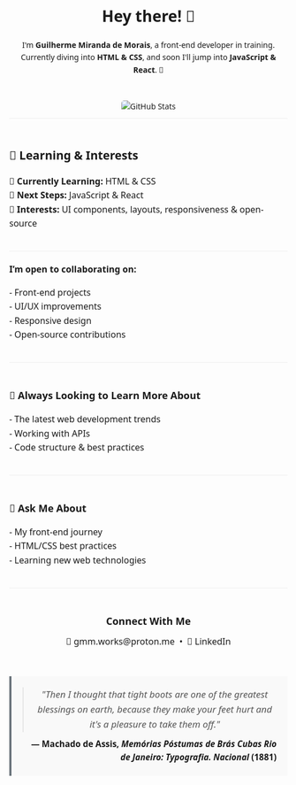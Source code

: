 <div style="max-width: 800px; margin: 0 auto; font-family: 'Segoe UI', sans-serif; line-height: 1.6;">

  <!-- Texto Original: Cabeçalho e Introdução -->
  <div align="center" style="text-align: center; padding: 20px 0;">
    <h1>Hey there! 👋</h1>
    <p>
      I'm <strong>Guilherme Miranda de Morais</strong>, a front-end developer in training. Currently diving into <strong>HTML & CSS</strong>, and soon I'll jump into <strong>JavaScript & React</strong>. 🚀
    </p>
  </div>

  <!-- GitHub Stats Badge -->
  <div style="text-align: center; padding: 10px 0;">
    <img src="https://github-readme-stats.vercel.app/api?username=gmm-code&show_icons=true&theme=default" alt="GitHub Stats" style="max-width: 100%; border-radius: 5px;">
  </div>

  <!-- Seção Learning & Interests -->
  <div style="padding: 20px 0; border-top: 1px solid #eee;">
    <h2>🌱 Learning & Interests</h2>
    <ul style="list-style: none; padding: 0; font-size: 16px;">
      <li>📖 <strong>Currently Learning:</strong> HTML & CSS</li>
      <li>🎯 <strong>Next Steps:</strong> JavaScript & React</li>
      <li>🎨 <strong>Interests:</strong> UI components, layouts, responsiveness & open-source</li>
    </ul>
  </div>

  <!-- Seção de Colaboração -->
  <div style="padding: 20px 0; border-top: 1px solid #eee;">
    <p style="font-size: 16px; margin: 0;"><strong>I’m open to collaborating on:</strong></p>
    <ul style="list-style: none; padding: 0; font-size: 16px;">
      <li>- Front-end projects</li>
      <li>- UI/UX improvements</li>
      <li>- Responsive design</li>
      <li>- Open-source contributions</li>
    </ul>
  </div>

  <!-- Seção Always Looking to Learn More About -->
  <div style="padding: 20px 0; border-top: 1px solid #eee;">
    <h2 style="font-size: 18px; margin-bottom: 10px;">🤔 Always Looking to Learn More About</h2>
    <ul style="list-style: none; padding: 0; font-size: 16px;">
      <li>- The latest web development trends</li>
      <li>- Working with APIs</li>
      <li>- Code structure & best practices</li>
    </ul>
  </div>

  <!-- Seção Ask Me About -->
  <div style="padding: 20px 0; border-top: 1px solid #eee;">
    <h2 style="font-size: 18px; margin-bottom: 10px;">💬 Ask Me About</h2>
    <ul style="list-style: none; padding: 0; font-size: 16px;">
      <li>- My front-end journey</li>
      <li>- HTML/CSS best practices</li>
      <li>- Learning new web technologies</li>
    </ul>
  </div>

  <!-- Seção Connect With Me -->
  <div align="center" style="padding: 20px 0; border-top: 1px solid #eee; text-align: center;">
    <h2 style="font-size: 18px; margin-bottom: 10px;"> Connect With Me</h2>
    <p style="font-size: 16px; margin: 0;">
      📧 <a href="mailto:gmm.works@proton.me" style="text-decoration: none;">gmm.works@proton.me</a> &nbsp;&bull;&nbsp;
      👔 <a href="https://www.linkedin.com/in/guilherme-miranda-de-morais/" style="text-decoration: none;">LinkedIn</a>
    </p>
  </div>

  <!-- Citação -->
  <div align="center" style="margin: 30px 0; padding: 20px; background-color: #f9f9f9; border-left: 4px solid #6c757d;">
    <blockquote style="font-size: 1.2em; font-style: italic; color: #555; margin: 0;">
      "Then I thought that tight boots are one of the greatest blessings on earth, because they make your feet hurt and it's a pleasure to take them off."
    </blockquote>
    <p style="font-weight: bold; font-size: 1.1em; text-align: right; margin: 10px 0 0 0;">
      — Machado de Assis, <i>Memórias Póstumas de Brás Cubas Rio de Janeiro: Typografia. Nacional</i> (1881)
    </p>
  </div>

</div>